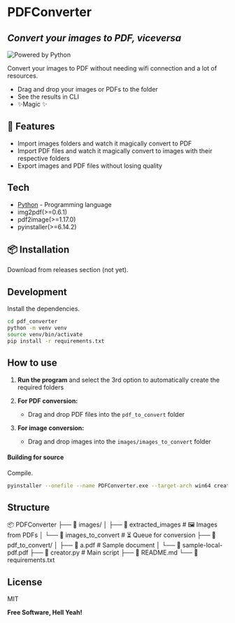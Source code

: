 # PDFConverter
## _Convert your images to PDF, viceversa_

![Powered by Python](https://img.shields.io/badge/Powered_by-Python-blue?logo=python)

Convert your images to PDF without needing wifi connection and a lot of resources.

- Drag and drop your images or PDFs to the folder
- See the results in CLI
- ✨Magic ✨

## 🚀 Features

- Import images folders and watch it magically convert to PDF
- Import PDF files and watch it magically convert to images with their respective folders
- Export images and PDF files without losing quality

## Tech

- [Python] - Programming language
- img2pdf(>=0.6.1)
- pdf2image(>=1.17.0)
- pyinstaller(>=6.14.2)

## 📦 Installation

Download from releases section (not yet).

## Development

Install the dependencies.

```sh
cd pdf_converter
python -m venv venv
source venv/bin/activate
pip install -r requirements.txt
```

## How to use

1. **Run the program** and select the 3rd option to automatically create the required folders

2. **For PDF conversion:**
   - Drag and drop PDF files into the `pdf_to_convert` folder

3. **For image conversion:**
   - Drag and drop images into the `images/images_to_convert` folder

#### Building for source

Compile.
```sh
pyinstaller --onefile --name PDFConverter.exe --target-arch win64 creator.py
```

## Structure

📦 PDFConverter
├── 📂 images/
│   ├── 📂 extracted_images      # 🖼️ Images from PDFs
│   └── 📂 images_to_convert     # ⏳ Queue for conversion
├── 📂 pdf_to_convert/
│   ├── 📄 a.pdf                # Sample document
│   └── 📄 sample-local-pdf.pdf
├── 🐍 creator.py               # Main script
├── 📖 README.md
└── 📝 requirements.txt

## License

MIT

**Free Software, Hell Yeah!**

[//]: # (These are reference links used in the body of this note and get stripped out when the markdown processor does its job. There is no need to format nicely because it shouldn't be seen. Thanks SO - http://stackoverflow.com/questions/4823468/store-comments-in-markdown-syntax)

   [python]: <http://python.org>

